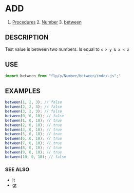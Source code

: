 # ADD

1. [Procedures](../README.md)
    2. [Number](../README.md)
        3. [between](./README.md)

## DESCRIPTION

Test value is between two numbers. Is equal to `x > y & x < z`


## USE

```javascript
import between from "flp/p/Number/between/index.js";"
```

## EXAMPLES

```javascript
between(1, 2, 3); // false
between(2, 2, 3); // false
between(3, 2, 3); // false
between(0, 0, 10); // false
between(1, 0, 10); // true
between(2, 0, 10); // true
between(3, 0, 10); // true
between(5, 0, 10); // true
between(6, 0, 10); // true
between(7, 0, 10); // true
between(8, 0, 10); // true
between(9, 0, 10); // true
between(10, 0, 10); // false
```

### SEE ALSO

- [lt](../lt/README.md)
- [gt](../lt/README.md)

